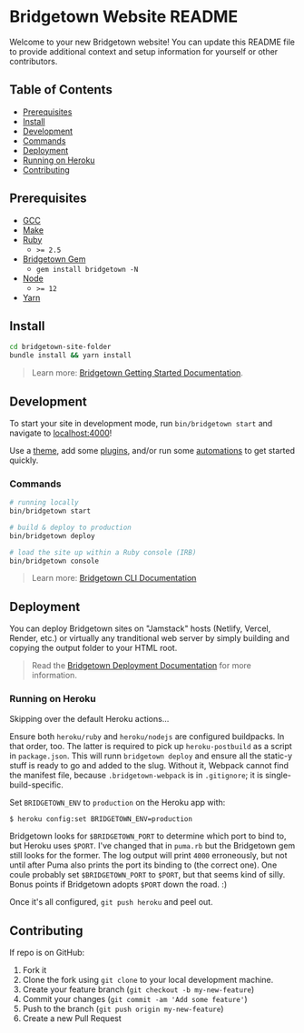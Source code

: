 # Bridgetown Website README

Welcome to your new Bridgetown website! You can update this README file to provide additional context and setup information for yourself or other contributors.

## Table of Contents

- [Prerequisites](#prerequisites)
- [Install](#install)
- [Development](#development)
- [Commands](#commands)
- [Deployment](#deployment)
- [Running on Heroku](#running-on-heroku)
- [Contributing](#contributing)

## Prerequisites

- [GCC](https://gcc.gnu.org/install/)
- [Make](https://www.gnu.org/software/make/)
- [Ruby](https://www.ruby-lang.org/en/downloads/)
  - `>= 2.5`
- [Bridgetown Gem](https://rubygems.org/gems/bridgetown)
  - `gem install bridgetown -N`
- [Node](https://nodejs.org)
  - `>= 12`
- [Yarn](https://yarnpkg.com)

## Install

```sh
cd bridgetown-site-folder
bundle install && yarn install
```
> Learn more: [Bridgetown Getting Started Documentation](https://www.bridgetownrb.com/docs/).

## Development

To start your site in development mode, run `bin/bridgetown start` and navigate to [localhost:4000](https://localhost:4000/)!

Use a [theme](https://github.com/topics/bridgetown-theme), add some [plugins](https://www.bridgetownrb.com/plugins/), and/or run some [automations](https://github.com/topics/bridgetown-automation) to get started quickly.

### Commands

```sh
# running locally
bin/bridgetown start

# build & deploy to production
bin/bridgetown deploy

# load the site up within a Ruby console (IRB)
bin/bridgetown console
```

> Learn more: [Bridgetown CLI Documentation](https://www.bridgetownrb.com/docs/command-line-usage)

## Deployment

You can deploy Bridgetown sites on "Jamstack" hosts (Netlify, Vercel, Render, etc.) or virtually any tranditional web server by simply building and copying the output folder to your HTML root.

> Read the [Bridgetown Deployment Documentation](https://www.bridgetownrb.com/docs/deployment) for more information.

### Running on Heroku

Skipping over the default Heroku actions...

Ensure both `heroku/ruby` and `heroku/nodejs` are configured buildpacks. In that order, too. The latter is required to pick up `heroku-postbuild` as a script in `package.json`. This will runn `bridgetown deploy` and ensure all the static-y stuff is ready to go and added to the slug. Without it, Webpack cannot find the manifest file, because `.bridgetown-webpack` is in `.gitignore`; it is single-build-specific.

Set `BRIDGETOWN_ENV` to `production` on the Heroku app with:

```sh
$ heroku config:set BRIDGETOWN_ENV=production
```

Bridgetown looks for `$BRIDGETOWN_PORT` to determine which port to bind to, but Heroku uses `$PORT`. I've changed that in `puma.rb` but the Bridgetown gem still looks for the former. The log output will print `4000` erroneously, but not until after Puma also prints the port its binding to (the correct one). One coule probably set `$BRIDGETOWN_PORT` to `$PORT`, but that seems kind of silly. Bonus points if Bridgetown adopts `$PORT` down the road. :)

Once it's all configured, `git push heroku` and peel out. 

## Contributing

If repo is on GitHub:

1. Fork it
2. Clone the fork using `git clone` to your local development machine.
3. Create your feature branch (`git checkout -b my-new-feature`)
4. Commit your changes (`git commit -am 'Add some feature'`)
5. Push to the branch (`git push origin my-new-feature`)
6. Create a new Pull Request